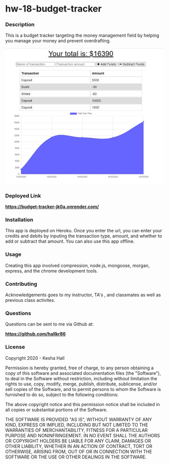 # hw-18-budget-tracker

### Description

This is a budget tracker targeting the money management field by helping you manage your money and prevent overdrafting.

![budgettracker](./budget-tracker.JPG)



### Deployed Link

**https://budget-tracker-jk0a.onrender.com/**


### Installation

This app is deployed on Heroku. Once you enter the url, you can enter your credits and debits by inputing the transaction type, amount, and whether to add or subtract that amount. You can also use this app offline.

### Usage

Creating this app involved compression, node.js, mongoose, morgan, express, and the chrome development tools.

### Contributing

Acknowledgements goes to my instructor, TA's , and classmates as well as previous class activites.

### Questions

Questions can be sent to me via Github at:

**https://github.com/hallkr86**

### License

Copyright 2020 - Kesha Hall

Permission is hereby granted, free of charge, to any person obtaining a copy of this software and associated documentation files (the "Software"), to deal in the Software without restriction, including without limitation the rights to use, copy, modify, merge, publish, distribute, sublicense, and/or sell copies of the Software, and to permit persons to whom the Software is furnished to do so, subject to the following conditions:

The above copyright notice and this permission notice shall be included in all copies or substantial portions of the Software.

THE SOFTWARE IS PROVIDED "AS IS", WITHOUT WARRANTY OF ANY KIND, EXPRESS OR IMPLIED, INCLUDING BUT NOT LIMITED TO THE WARRANTIES OF MERCHANTABILITY, FITNESS FOR A PARTICULAR PURPOSE AND NONINFRINGEMENT. IN NO EVENT SHALL THE AUTHORS OR COPYRIGHT HOLDERS BE LIABLE FOR ANY CLAIM, DAMAGES OR OTHER LIABILITY, WHETHER IN AN ACTION OF CONTRACT, TORT OR OTHERWISE, ARISING FROM, OUT OF OR IN CONNECTION WITH THE SOFTWARE OR THE USE OR OTHER DEALINGS IN THE SOFTWARE.
